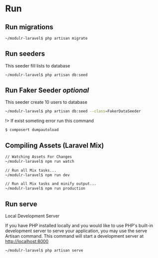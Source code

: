 # Run

## Run migrations

```bash
~/modulr-laravel$ php artisan migrate
```


## Run seeders

This seeder fill lists to database

```bash
~/modulr-laravel$ php artisan db:seed
```


## Run Faker Seeder _optional_

This seeder create 10 users to database

```bash
~/modulr-laravel$ php artisan db:seed --class=FakerDataSeeder
```

!> If exist someting error run this command


```bash
$ composert dumpautoload
```


## Compiling Assets (Laravel Mix)

```bash
// Watching Assets For Changes
~/modulr-laravel$ npm run watch

// Run all Mix tasks...
~/modulr-laravel$ npm run dev

// Run all Mix tasks and minify output...
~/modulr-laravel$ npm run production
```


## Run serve

Local Development Server

If you have PHP installed locally and you would like to use PHP's built-in development server to serve your application, you may use the serve Artisan command. This command will start a development server at [http://localhost:8000](http://localhost:8000)

```bash
~/modulr-laravel$ php artisan serve
```
